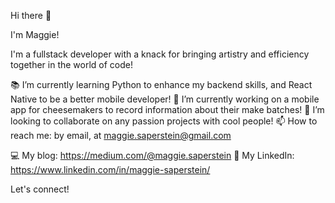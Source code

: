 Hi there 👋

I'm Maggie! 

I'm a fullstack developer with a knack for bringing artistry and efficiency together in the world of code! 


📚 I’m currently learning Python to enhance my backend skills, and React Native to be a better mobile developer! 
🧀 I’m currently working on a mobile app for cheesemakers to record information about their make batches! 
👯 I’m looking to collaborate on any passion projects with cool people! 
📫 How to reach me: by email, at maggie.saperstein@gmail.com



💻 My blog: https://medium.com/@maggie.saperstein
🔗 My LinkedIn: https://www.linkedin.com/in/maggie-saperstein/

Let's connect! 


